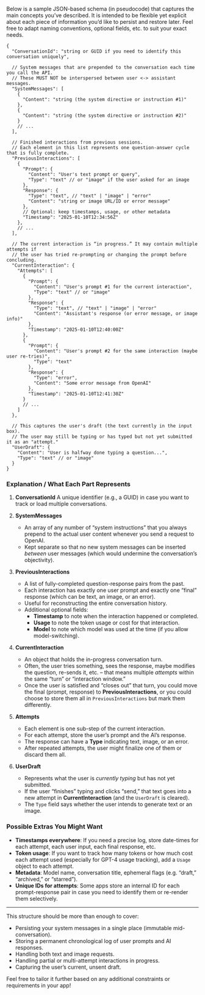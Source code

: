 ﻿<!--
UTC: 2025-01-10T02:55:30.5141313Z
-->

Below is a sample JSON-based schema (in pseudocode) that captures the main concepts you’ve described. It is intended to be flexible yet explicit about each piece of information you’d like to persist and restore later. Feel free to adapt naming conventions, optional fields, etc. to suit your exact needs.

```jsonc
{
  "ConversationId": "string or GUID if you need to identify this conversation uniquely",

  // System messages that are prepended to the conversation each time you call the API.
  // These MUST NOT be interspersed between user <-> assistant messages.
  "SystemMessages": [
    {
      "Content": "string (the system directive or instruction #1)"
    },
    {
      "Content": "string (the system directive or instruction #2)"
    }
    // ...
  ],

  // Finished interactions from previous sessions.
  // Each element in this list represents one question-answer cycle that is fully complete.
  "PreviousInteractions": [
    {
      "Prompt": {
        "Content": "User's text prompt or query",
        "Type": "text" // or "image" if the user asked for an image
      },
      "Response": {
        "Type": "text", // "text" | "image" | "error"
        "Content": "string or image URL/ID or error message"
      },
      // Optional: keep timestamps, usage, or other metadata
      "Timestamp": "2025-01-10T12:34:56Z"
    },
    // ...
  ],

  // The current interaction is “in progress.” It may contain multiple attempts if
  // the user has tried re-prompting or changing the prompt before concluding.
  "CurrentInteraction": {
    "Attempts": [
      {
        "Prompt": {
          "Content": "User's prompt #1 for the current interaction",
          "Type": "text" // or "image"
        },
        "Response": {
          "Type": "text", // "text" | "image" | "error"
          "Content": "Assistant's response (or error message, or image info)"
        },
        "Timestamp": "2025-01-10T12:40:00Z"
      },
      {
        "Prompt": {
          "Content": "User's prompt #2 for the same interaction (maybe user re-tries)",
          "Type": "text"
        },
        "Response": {
          "Type": "error",
          "Content": "Some error message from OpenAI"
        },
        "Timestamp": "2025-01-10T12:41:30Z"
      }
      // ...
    ]
  },

  // This captures the user's draft (the text currently in the input box).
  // The user may still be typing or has typed but not yet submitted it as an "attempt."
  "UserDraft": {
    "Content": "User is halfway done typing a question...",
    "Type": "text" // or "image"
  }
}
```

### Explanation / What Each Part Represents

1. **ConversationId**
   A unique identifier (e.g., a GUID) in case you want to track or load multiple conversations.

2. **SystemMessages**
   - An array of any number of “system instructions” that you always prepend to the actual user content whenever you send a request to OpenAI.
   - Kept separate so that no new system messages can be inserted *between* user messages (which would undermine the conversation’s objectivity).

3. **PreviousInteractions**
   - A list of fully-completed question-response pairs from the past.
   - Each interaction has exactly one user prompt and exactly one “final” response (which can be text, an image, or an error).
   - Useful for reconstructing the entire conversation history.
   - Additional optional fields:
     - **Timestamp** to note when the interaction happened or completed.
     - **Usage** to note the token usage or cost for that interaction.
     - **Model** to note which model was used at the time (if you allow model-switching).

4. **CurrentInteraction**
   - An object that holds the in-progress conversation turn.
   - Often, the user tries something, sees the response, maybe modifies the question, re-sends it, etc. – that means multiple *attempts* within the same “turn” or “interaction window.”
   - Once the user is satisfied and “closes out” that turn, you could move the final (prompt, response) to **PreviousInteractions**, or you could choose to store them all in `PreviousInteractions` but mark them differently.

5. **Attempts**
   - Each element is one sub-step of the current interaction.
   - For each attempt, store the user’s prompt and the AI’s response.
   - The response can have a **Type** indicating text, image, or an error.
   - After repeated attempts, the user might finalize one of them or discard them all.

6. **UserDraft**
   - Represents what the user is *currently typing* but has not yet submitted.
   - If the user “finishes” typing and clicks “send,” that text goes into a new attempt in **CurrentInteraction** (and the `UserDraft` is cleared).
   - The `Type` field says whether the user intends to generate text or an image.

### Possible Extras You Might Want

- **Timestamps everywhere**: If you need a precise log, store date-times for each attempt, each user input, each final response, etc.
- **Token usage**: If you want to track how many tokens or how much cost each attempt used (especially for GPT-4 usage tracking), add a `Usage` object to each attempt.
- **Metadata**: Model name, conversation title, ephemeral flags (e.g. “draft,” “archived,” or “starred”).
- **Unique IDs for attempts**: Some apps store an internal ID for each prompt-response pair in case you need to identify them or re-render them selectively.

---

This structure should be more than enough to cover:

- Persisting your system messages in a single place (immutable mid-conversation).
- Storing a permanent chronological log of user prompts and AI responses.
- Handling both text and image requests.
- Handling partial or multi-attempt interactions in progress.
- Capturing the user’s current, unsent draft.

Feel free to tailor it further based on any additional constraints or requirements in your app!

